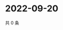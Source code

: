 # 2022-09-20

共 0 条

<!-- BEGIN WEIBO -->
<!-- 最后更新时间 Tue Sep 20 2022 04:01:46 GMT+0800 (China Standard Time) -->

<!-- END WEIBO -->
